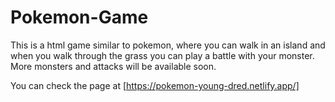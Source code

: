 # Pokemon-Game

This is a html game similar to pokemon, where you can walk in an island and when you walk through the grass you can play a battle with your monster. More monsters and attacks will be available soon.

You can check the page at [https://pokemon-young-dred.netlify.app/]
